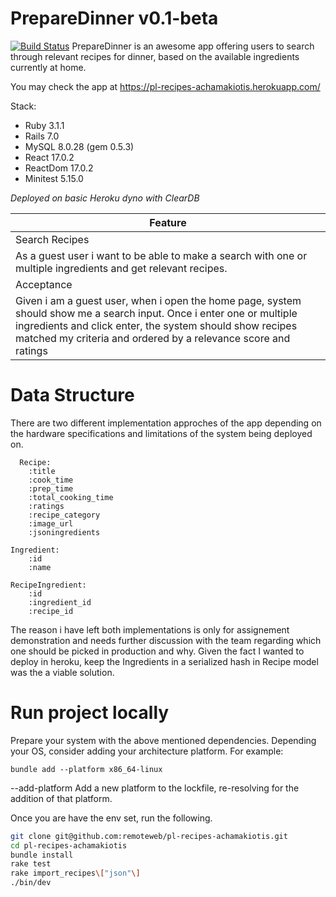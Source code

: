 # PrepareDinner v0.1-beta
[![Build Status](https://travis-ci.org/joemccann/dillinger.svg?branch=master)](https://travis-ci.org/joemccann/dillinger)
PrepareDinner is an awesome app offering users to search through relevant recipes for dinner, based on the available ingredients currently at home.

You may check the app at
https://pl-recipes-achamakiotis.herokuapp.com/

Stack:
- Ruby 3.1.1
- Rails 7.0
- MySQL 8.0.28 (gem 0.5.3)
- React 17.0.2
- ReactDom 17.0.2
- Minitest 5.15.0

_Deployed on basic Heroku dyno with ClearDB_


| Feature |
| ------ |
| Search Recipes |
| As a guest user i want to be able to make a search with one or multiple ingredients and get relevant recipes. |
| Acceptance |
| Given i am a guest user, when i open the home page, system should show me a search input. Once i enter one or multiple ingredients and click enter, the system should show recipes matched my criteria and ordered by a relevance score and ratings |

# Data Structure

There are two different implementation approches of the app depending on the hardware specifications and limitations of the system being deployed on.

```
  Recipe:
    :title
    :cook_time
    :prep_time
    :total_cooking_time
    :ratings
    :recipe_category
    :image_url
    :jsoningredients
    
Ingredient:
    :id
    :name
    
RecipeIngredient:
    :id
    :ingredient_id
    :recipe_id
```

The reason i have left both implementations is only for assignement demonstration and needs further discussion with the team regarding which one should be picked in production and why. Given the fact I wanted to deploy in heroku, keep the Ingredients in a serialized hash in Recipe model was the a viable solution.

# Run project locally
Prepare your system with the above mentioned dependencies. Depending your OS, consider adding your architecture platform.
For example:
```
bundle add --platform x86_64-linux
```

--add-platform
Add a new platform to the lockfile, re-resolving for the addition of that platform.

Once you are have the env set, run the following.

```sh
git clone git@github.com:remoteweb/pl-recipes-achamakiotis.git
cd pl-recipes-achamakiotis
bundle install
rake test
rake import_recipes\["json"\]
./bin/dev
```



